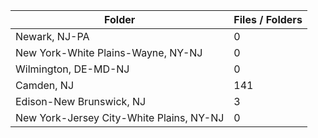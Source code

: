 | Folder                                   |   Files / Folders |
|------------------------------------------|-------------------|
| Newark, NJ-PA                            |                 0 |
| New York-White Plains-Wayne, NY-NJ       |                 0 |
| Wilmington, DE-MD-NJ                     |                 0 |
| Camden, NJ                               |               141 |
| Edison-New Brunswick, NJ                 |                 3 |
| New York-Jersey City-White Plains, NY-NJ |                 0 |